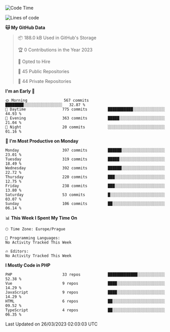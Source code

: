 <!--START_SECTION:waka-->
![Code Time](http://img.shields.io/badge/Code%20Time-1%2C583%20hrs%2058%20mins-blue)

![Lines of code](https://img.shields.io/badge/From%20Hello%20World%20I%27ve%20Written-530.6%20thousand%20lines%20of%20code-blue)

**🐱 My GitHub Data** 

> 📦 188.0 kB Used in GitHub's Storage 
 > 
> 🏆 0 Contributions in the Year 2023
 > 
> 💼 Opted to Hire
 > 
> 📜 45 Public Repositories 
 > 
> 🔑 44 Private Repositories 
 > 
**I'm an Early 🐤** 

```text
🌞 Morning                567 commits         ████████░░░░░░░░░░░░░░░░░   32.87 % 
🌆 Daytime                775 commits         ███████████░░░░░░░░░░░░░░   44.93 % 
🌃 Evening                363 commits         █████░░░░░░░░░░░░░░░░░░░░   21.04 % 
🌙 Night                  20 commits          ░░░░░░░░░░░░░░░░░░░░░░░░░   01.16 % 
```
📅 **I'm Most Productive on Monday** 

```text
Monday                   397 commits         ██████░░░░░░░░░░░░░░░░░░░   23.01 % 
Tuesday                  319 commits         █████░░░░░░░░░░░░░░░░░░░░   18.49 % 
Wednesday                392 commits         ██████░░░░░░░░░░░░░░░░░░░   22.72 % 
Thursday                 220 commits         ███░░░░░░░░░░░░░░░░░░░░░░   12.75 % 
Friday                   238 commits         ███░░░░░░░░░░░░░░░░░░░░░░   13.80 % 
Saturday                 53 commits          █░░░░░░░░░░░░░░░░░░░░░░░░   03.07 % 
Sunday                   106 commits         ██░░░░░░░░░░░░░░░░░░░░░░░   06.14 % 
```


📊 **This Week I Spent My Time On** 

```text
🕑︎ Time Zone: Europe/Prague

💬 Programming Languages: 
No Activity Tracked This Week

🔥 Editors: 
No Activity Tracked This Week
```

**I Mostly Code in PHP** 

```text
PHP                      33 repos            █████████████░░░░░░░░░░░░   52.38 % 
Vue                      9 repos             ████░░░░░░░░░░░░░░░░░░░░░   14.29 % 
JavaScript               9 repos             ████░░░░░░░░░░░░░░░░░░░░░   14.29 % 
HTML                     6 repos             ██░░░░░░░░░░░░░░░░░░░░░░░   09.52 % 
TypeScript               4 repos             ██░░░░░░░░░░░░░░░░░░░░░░░   06.35 % 
```




 Last Updated on 26/03/2023 02:03:03 UTC
<!--END_SECTION:waka-->
<!--
**AlexKratky/AlexKratky** is a ✨ _special_ ✨ repository because its `README.md` (this file) appears on your GitHub profile.

Here are some ideas to get you started:

- 🔭 I’m currently working on ...
- 🌱 I’m currently learning ...
- 👯 I’m looking to collaborate on ...
- 🤔 I’m looking for help with ...
- 💬 Ask me about ...
- 📫 How to reach me: ...
- 😄 Pronouns: ...
- ⚡ Fun fact: ...
-->
